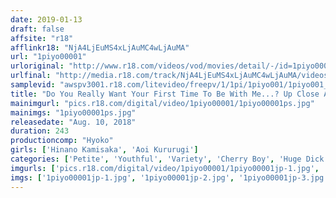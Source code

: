 ```yaml
---
date: 2019-01-13
draft: false
affsite: "r18"
afflinkr18: "NjA4LjEuMS4xLjAuMC4wLjAuMA"
url: "1piyo00001"
urloriginal: "http://www.r18.com/videos/vod/movies/detail/-/id=1piyo00001"
urlfinal: "http://media.r18.com/track/NjA4LjEuMS4xLjAuMC4wLjAuMA/videos/vod/movies/detail/-/id=1piyo00001"
samplevid: "awspv3001.r18.com/litevideo/freepv/1/1pi/1piyo001/1piyo001_dmb_w.mp4"
title: "Do You Really Want Your First Time To Be With Me...? Up Close And Personal With Young Hot Chicks Lovey Dovey Sex Sweet And Spoiled Exquisite Cherry Popping - We Put Out An Ad On Social Media, And These Guys Swore To God That They Were Cherry Boy Virgins, But OMG, They All Had Big Magnum-Sized Cocks!? -"
mainimgurl: "pics.r18.com/digital/video/1piyo00001/1piyo00001ps.jpg"
mainimgs: "1piyo00001ps.jpg"
releasedate: "Aug. 10, 2018"
duration: 243
productioncomp: "Hyoko"
girls: ['Hinano Kamisaka', 'Aoi Kururugi']
categories: ['Petite', 'Youthful', 'Variety', 'Cherry Boy', 'Huge Dick - Large Dick', 'Over 4 Hours', 'Hi-Def']
imgurls: ['pics.r18.com/digital/video/1piyo00001/1piyo00001jp-1.jpg', 'pics.r18.com/digital/video/1piyo00001/1piyo00001jp-2.jpg', 'pics.r18.com/digital/video/1piyo00001/1piyo00001jp-3.jpg', 'pics.r18.com/digital/video/1piyo00001/1piyo00001jp-4.jpg', 'pics.r18.com/digital/video/1piyo00001/1piyo00001jp-5.jpg', 'pics.r18.com/digital/video/1piyo00001/1piyo00001jp-6.jpg', 'pics.r18.com/digital/video/1piyo00001/1piyo00001jp-7.jpg', 'pics.r18.com/digital/video/1piyo00001/1piyo00001jp-8.jpg', 'pics.r18.com/digital/video/1piyo00001/1piyo00001jp-9.jpg', 'pics.r18.com/digital/video/1piyo00001/1piyo00001jp-10.jpg', 'pics.r18.com/digital/video/1piyo00001/1piyo00001jp-11.jpg', 'pics.r18.com/digital/video/1piyo00001/1piyo00001jp-12.jpg', 'pics.r18.com/digital/video/1piyo00001/1piyo00001jp-13.jpg', 'pics.r18.com/digital/video/1piyo00001/1piyo00001jp-14.jpg', 'pics.r18.com/digital/video/1piyo00001/1piyo00001jp-15.jpg', 'pics.r18.com/digital/video/1piyo00001/1piyo00001jp-16.jpg', 'pics.r18.com/digital/video/1piyo00001/1piyo00001jp-17.jpg', 'pics.r18.com/digital/video/1piyo00001/1piyo00001jp-18.jpg', 'pics.r18.com/digital/video/1piyo00001/1piyo00001jp-19.jpg', 'pics.r18.com/digital/video/1piyo00001/1piyo00001jp-20.jpg']
imgs: ['1piyo00001jp-1.jpg', '1piyo00001jp-2.jpg', '1piyo00001jp-3.jpg', '1piyo00001jp-4.jpg', '1piyo00001jp-5.jpg', '1piyo00001jp-6.jpg', '1piyo00001jp-7.jpg', '1piyo00001jp-8.jpg', '1piyo00001jp-9.jpg', '1piyo00001jp-10.jpg', '1piyo00001jp-11.jpg', '1piyo00001jp-12.jpg', '1piyo00001jp-13.jpg', '1piyo00001jp-14.jpg', '1piyo00001jp-15.jpg', '1piyo00001jp-16.jpg', '1piyo00001jp-17.jpg', '1piyo00001jp-18.jpg', '1piyo00001jp-19.jpg', '1piyo00001jp-20.jpg']
---
```

